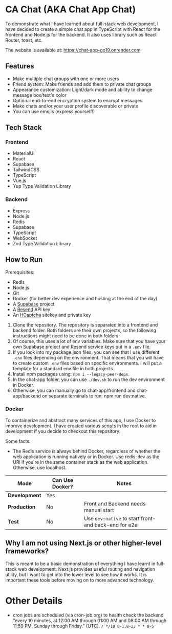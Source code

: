 # CA Chat (AKA Chat App Chat)

To demonstrate what I have learned about full-stack web development, I have decided to create a simple chat app in TypeScript with React for the frontend and Node.js for the backend. It also uses library such as React Router, toast, etc.

The website is available at: https://chat-app-go19.onrender.com

## Features

-   Make multiple chat groups with one or more users
-   Friend system: Make friends and add them to private chat groups
-   Appearance customization: Light/dark mode and ability to change message box/text's color
-   Optional end-to-end encryption system to encrypt messages
-   Make chats and/or your user profile discoverable or private
-   You can use emojis (express yourself!)

## Tech Stack

### Frontend

-   MaterialUI
-   React
-   Supabase
-   TailwindCSS
-   TypeScript
-   Vue.js
-   Yup Type Validation Library

### Backend

-   Express
-   Node.js
-   Redis
-   Supabase
-   TypeScript
-   WebSocket
-   Zod Type Validation Library

## How to Run

Prerequisites:

-   Redis
-   Node.js
-   Git
-   Docker (for better dev experience and hosting at the end of the day)
-   A [Supabase](https://supabase.com) project
-   A [Resend](https://resend.com/) API key
-   An [HCaptcha](https://www.hcaptcha.com/) sitekey and private key

1. Clone the repository. The repository is separated into a frontend and backend folder. Both folders are their own projects, so the following instructions might need to be done in both folders:
2. Of course, this uses a lot of env variables. Make sure that you have your own Supabase project and Resend service keys put in a `.env` file.
3. If you look into my package.json files, you can see that I use different `.env` files depending on the environment. That means that you will have to create custom `.env` files based on specific environments. I will put a template for a standard env file in both projects.
4. Install npm packages using: `npm i --legacy-peer-deps`.
5. In the chat-app folder, you can use `./dev.sh` to run the dev environment in Docker.
6. Otherwise, you can manually go to chat-app/frontend and chat-app/backend on separate terminals to run: npm run dev:native.

### Docker

To containerize and abstract many services of this app, I use Docker to improve development. I have created various scripts in the root to aid in development if you decide to checkout this repository.

Some facts:

-   The Redis service is always behind Docker, regardless of whether the web application is running natively or in Docker. Use redis-dev as the URl if you're in the same container stack as the web application. Otherwise, use localhost.

| Mode            | Can Use Docker? | Notes                                                 |
| --------------- | --------------- | ----------------------------------------------------- |
| **Development** | Yes             |                                                       |
| **Production**  | No              | Front and Backend needs manual start                  |
| **Test**        | No              | Use `dev:native` to start front- and back-end for e2e |

## Why I am not using Next.js or other higher-level frameworks?

This is meant to be a basic demonstration of everything I have learnt in full-stack web development. Next.js provides useful routing and navigation utility, but I want to get into the lower level to see how it works. It is important these tools before moving on to more advanced technology.

# Other Details

- cron jobs are scheduled (via cron-job.org) to health check the backend "every 10 minutes, at 12:00 AM through 01:00 AM and 08:00 AM through 11:59 PM, Sunday through Friday." (UTC).
`/ */10 0-1,8-23 * * 0-5`
